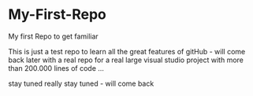 # My-First-Repo
My first Repo to get familiar

This is just a test repo to learn all the great features of gitHub - will come back later with a real repo for a real large
visual studio project with more than 200.000 lines of code ...


stay tuned
really stay tuned - will come back